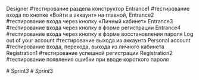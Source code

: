 Designer #тестирование раздела конструктор
Entrance1 #тестирование входa по кнопке «Войти в аккаунт» на главной,
Entrance2 #тестирование входa через кнопку «Личный кабинет»
Entrance3 #тестирование входa через кнопку в форме регистрации
Entrance4 #тестирование входa через кнопку в форме восстановления пароля
Log out of your account #тестирование выхода из аккаунта
Personal account #тестирование входа, перехода, выхода из личного кабинета
Registration1 #тестирование успешной регистрации
Registration2 #тестирование появления ошибки при вводе короткого пароля

#   S p r i n t _ 3  
 #   S p r i n t _ 3  
 